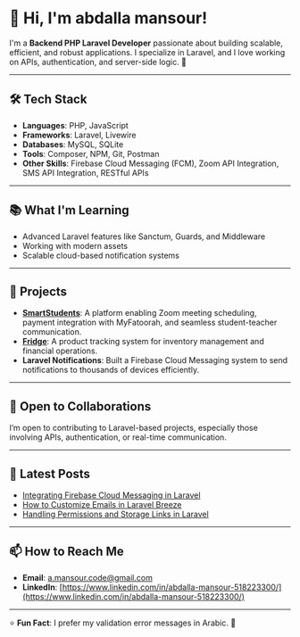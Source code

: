 # 👋 Hi, I'm abdalla mansour!

I'm a **Backend PHP Laravel Developer** passionate about building scalable, efficient, and robust applications. I specialize in Laravel, and I love working on APIs, authentication, and server-side logic. 🚀

---

## 🛠️ Tech Stack
- **Languages**: PHP, JavaScript
- **Frameworks**: Laravel, Livewire
- **Databases**: MySQL, SQLite
- **Tools**: Composer, NPM, Git, Postman
- **Other Skills**: Firebase Cloud Messaging (FCM), Zoom API Integration, SMS API Integration, RESTful APIs

---

## 📚 What I'm Learning
- Advanced Laravel features like Sanctum, Guards, and Middleware
- Working with modern assets
- Scalable cloud-based notification systems

---

## 📂 Projects
- **[SmartStudents](#)**: A platform enabling Zoom meeting scheduling, payment integration with MyFatoorah, and seamless student-teacher communication.
- **[Fridge](#)**: A product tracking system for inventory management and financial operations.
- **Laravel Notifications**: Built a Firebase Cloud Messaging system to send notifications to thousands of devices efficiently.

---

## 🔭 Open to Collaborations
I’m open to contributing to Laravel-based projects, especially those involving APIs, authentication, or real-time communication.

---

## 📝 Latest Posts
- [Integrating Firebase Cloud Messaging in Laravel](#)
- [How to Customize Emails in Laravel Breeze](#)
- [Handling Permissions and Storage Links in Laravel](#)

---

## 📫 How to Reach Me
- **Email**: [a.mansour.code@gmail.com](mailto:a.mansour.code@gmail.com)
- **LinkedIn**: [https://www.linkedin.com/in/abdalla-mansour-518223300/](https://www.linkedin.com/in/abdalla-mansour-518223300/)
<!-- - **Twitter**: [@yourhandle](https://twitter.com/yourhandle)-->

---

⭐️ **Fun Fact**: I prefer my validation error messages in Arabic. 🌟
